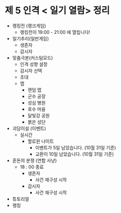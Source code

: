 # 제 5 인격 < 일기 열람> 정리

* 랭킹전 (랭크게임)
  * 랭킹전이 19:00 - 21:00 에 열립니다!
* 일기추리(일반게임)
  * 생존자
  * 감시자
* 맞춤극본(커스텀모드)
  * 인격 성향 설정
  * 감시자 선택
  * 초대 
  * 맵
    * 랜덤 맵
    * 군수 공장
    * 성심 병원
    * 호수 마을
    * 달빛강 공원
    * 붉은 성단
* 괴담이설 (이벤트)
  * 실시간
    * 할로윈 나이트
      * 이벤트가 5일 남았습니다. (10월 31일 기준)
      * 교환이 10일 남았습니다. (10월 31일 기준)
* 혼돈의 분쟁 (연합 사냥)
  * 18 : 00 종료
    * 생존자
      * 사건 재구성 시작
    * 감시자
      * 사건 재구성 시작
* 튜토리얼
* 랭킹
